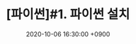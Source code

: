 ---
layout: post
title:  "[파이썬]#1. 파이썬 설치"
description: 마크다운 테스트.
date:   2020-10-06 16:30:00 +0900
---